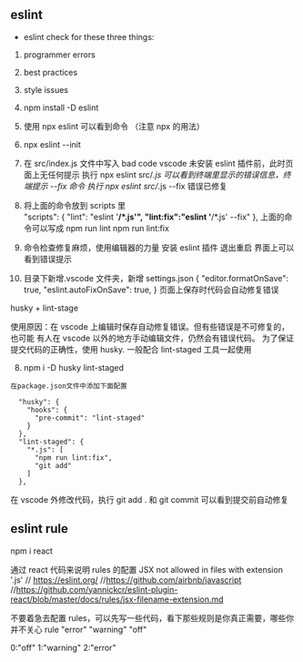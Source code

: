 ## eslint

- eslint check for these three things:

1. programmer errors
2. best practices
3. style issues

4. npm install -D eslint
5. 使用 npx eslint 可以看到命令 （注意 npx 的用法）
6. npx eslint --init
7. 在 src/index.js 文件中写入 bad code
   vscode 未安装 eslint 插件前，此时页面上无任何提示
   执行 npx eslint src/_.js 可以看到终端里显示的错误信息，终端提示 --fix 命令
   执行 npx eslint src/_.js --fix 错误已修复

8. 将上面的命令放到 scripts 里  
   "scripts": {
   "lint": "eslint '**/\*.js'",
   "lint:fix":"eslint '**/\*.js' --fix"
   },
   上面的命令可以写成
   npm run lint
   npm run lint:fix

9. 命令检查修复麻烦，使用编辑器的力量
   安装 eslint 插件 退出重启 界面上可以看到错误提示

10. 目录下新增.vscode 文件夹，新增 settings.json
    {
    "editor.formatOnSave": true,
    "eslint.autoFixOnSave": true,
    }
    页面上保存时代码会自动修复错误

husky + lint-stage

使用原因：在 vscode 上编辑时保存自动修复错误。但有些错误是不可修复的，也可能
有人在 vscode 以外的地方手动编辑文件，仍然会有错误代码。
为了保证提交代码的正确性，使用 husky. 一般配合 lint-staged 工具一起使用

8. npm i -D husky lint-staged

```
在package.json文件中添加下面配置

  "husky": {
    "hooks": {
      "pre-commit": "lint-staged"
    }
  },
  "lint-staged": {
    "*.js": [
      "npm run lint:fix",
      "git add"
    ]
  },
```

在 vscode 外修改代码，执行 git add . 和 git commit 可以看到提交前自动修复

## eslint rule

npm i react

通过 react 代码来说明 rules 的配置
JSX not allowed in files with extension '.js'
// https://eslint.org/
//https://github.com/airbnb/javascript
//https://github.com/yannickcr/eslint-plugin-react/blob/master/docs/rules/jsx-filename-extension.md

不要着急去配置 rules，可以先写一些代码，看下那些规则是你真正需要，哪些你并不关心
rule "error" "warning" "off"

0:"off" 1:"warning" 2:"error"
